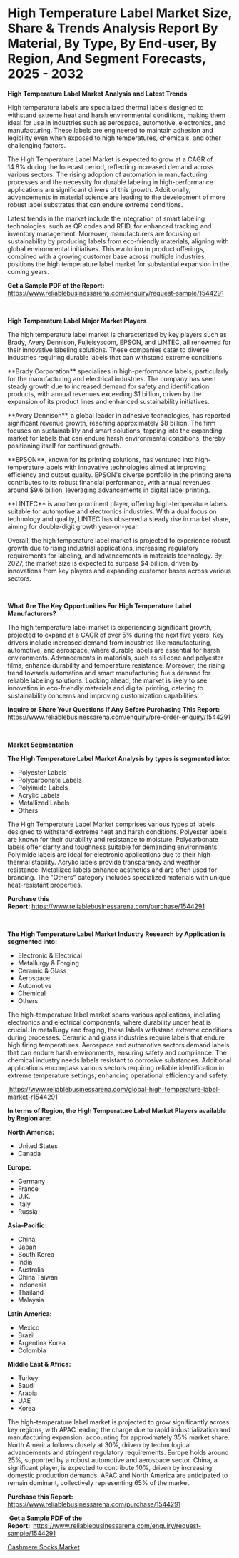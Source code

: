 <p><h1>High Temperature Label Market Size, Share & Trends Analysis Report By Material, By Type, By End-user, By Region, And Segment Forecasts, 2025 - 2032</h1></p><p><strong>High Temperature Label Market Analysis and Latest Trends</strong></p>
<p><p>High temperature labels are specialized thermal labels designed to withstand extreme heat and harsh environmental conditions, making them ideal for use in industries such as aerospace, automotive, electronics, and manufacturing. These labels are engineered to maintain adhesion and legibility even when exposed to high temperatures, chemicals, and other challenging factors.</p><p>The High Temperature Label Market is expected to grow at a CAGR of 14.8% during the forecast period, reflecting increased demand across various sectors. The rising adoption of automation in manufacturing processes and the necessity for durable labeling in high-performance applications are significant drivers of this growth. Additionally, advancements in material science are leading to the development of more robust label substrates that can endure extreme conditions.</p><p>Latest trends in the market include the integration of smart labeling technologies, such as QR codes and RFID, for enhanced tracking and inventory management. Moreover, manufacturers are focusing on sustainability by producing labels from eco-friendly materials, aligning with global environmental initiatives. This evolution in product offerings, combined with a growing customer base across multiple industries, positions the high temperature label market for substantial expansion in the coming years.</p></p>
<p><strong>Get a Sample PDF of the Report:&nbsp;</strong> <a href="https://www.reliablebusinessarena.com/enquiry/request-sample/1544291?utm_campaign=1871&utm_medium=2&utm_source=Github&utm_content=ia&utm_term=04042025&utm_id=high-temperature-label">https://www.reliablebusinessarena.com/enquiry/request-sample/1544291</a></p>
<p>&nbsp;</p>
<p><strong>High Temperature Label Major Market Players</strong></p>
<p><p>The high temperature label market is characterized by key players such as Brady, Avery Dennison, Fujieisyscom, EPSON, and LINTEC, all renowned for their innovative labeling solutions. These companies cater to diverse industries requiring durable labels that can withstand extreme conditions.</p><p>**Brady Corporation** specializes in high-performance labels, particularly for the manufacturing and electrical industries. The company has seen steady growth due to increased demand for safety and identification products, with annual revenues exceeding $1 billion, driven by the expansion of its product lines and enhanced sustainability initiatives.</p><p>**Avery Dennison**, a global leader in adhesive technologies, has reported significant revenue growth, reaching approximately $8 billion. The firm focuses on sustainability and smart solutions, tapping into the expanding market for labels that can endure harsh environmental conditions, thereby positioning itself for continued growth.</p><p>**EPSON**, known for its printing solutions, has ventured into high-temperature labels with innovative technologies aimed at improving efficiency and output quality. EPSON's diverse portfolio in the printing arena contributes to its robust financial performance, with annual revenues around $9.6 billion, leveraging advancements in digital label printing.</p><p>**LINTEC** is another prominent player, offering high-temperature labels suitable for automotive and electronics industries. With a dual focus on technology and quality, LINTEC has observed a steady rise in market share, aiming for double-digit growth year-on-year.</p><p>Overall, the high temperature label market is projected to experience robust growth due to rising industrial applications, increasing regulatory requirements for labeling, and advancements in materials technology. By 2027, the market size is expected to surpass $4 billion, driven by innovations from key players and expanding customer bases across various sectors.</p></p>
<p>&nbsp;</p>
<p><strong>What Are The Key Opportunities For High Temperature Label Manufacturers?</strong></p>
<p><p>The high temperature label market is experiencing significant growth, projected to expand at a CAGR of over 5% during the next five years. Key drivers include increased demand from industries like manufacturing, automotive, and aerospace, where durable labels are essential for harsh environments. Advancements in materials, such as silicone and polyester films, enhance durability and temperature resistance. Moreover, the rising trend towards automation and smart manufacturing fuels demand for reliable labeling solutions. Looking ahead, the market is likely to see innovation in eco-friendly materials and digital printing, catering to sustainability concerns and improving customization capabilities.</p></p>
<p><strong>Inquire or Share Your Questions If Any Before Purchasing This Report:</strong> <a href="https://www.reliablebusinessarena.com/enquiry/pre-order-enquiry/1544291?utm_campaign=1871&utm_medium=2&utm_source=Github&utm_content=ia&utm_term=04042025&utm_id=high-temperature-label">https://www.reliablebusinessarena.com/enquiry/pre-order-enquiry/1544291</a></p>
<p>&nbsp;</p>
<p><strong>Market Segmentation</strong></p>
<p><strong>The High Temperature Label Market Analysis by types is segmented into:</strong></p>
<p><ul><li>Polyester Labels</li><li>Polycarbonate Labels</li><li>Polyimide Labels</li><li>Acrylic Labels</li><li>Metallized Labels</li><li>Others</li></ul></p>
<p><p>The High Temperature Label Market comprises various types of labels designed to withstand extreme heat and harsh conditions. Polyester labels are known for their durability and resistance to moisture. Polycarbonate labels offer clarity and toughness suitable for demanding environments. Polyimide labels are ideal for electronic applications due to their high thermal stability. Acrylic labels provide transparency and weather resistance. Metallized labels enhance aesthetics and are often used for branding. The "Others" category includes specialized materials with unique heat-resistant properties.</p></p>
<p><strong>Purchase this Report:&nbsp;</strong><a href="https://www.reliablebusinessarena.com/purchase/1544291?utm_campaign=1871&utm_medium=2&utm_source=Github&utm_content=ia&utm_term=04042025&utm_id=high-temperature-label">https://www.reliablebusinessarena.com/purchase/1544291</a></p>
<p>&nbsp;</p>
<p><strong>The High Temperature Label Market Industry Research by Application is segmented into:</strong></p>
<p><ul><li>Electronic & Electrical</li><li>Metallurgy & Forging</li><li>Ceramic & Glass</li><li>Aerospace</li><li>Automotive</li><li>Chemical</li><li>Others</li></ul></p>
<p><p>The high-temperature label market spans various applications, including electronics and electrical components, where durability under heat is crucial. In metallurgy and forging, these labels withstand extreme conditions during processes. Ceramic and glass industries require labels that endure high firing temperatures. Aerospace and automotive sectors demand labels that can endure harsh environments, ensuring safety and compliance. The chemical industry needs labels resistant to corrosive substances. Additional applications encompass various sectors requiring reliable identification in extreme temperature settings, enhancing operational efficiency and safety.</p></p>
<p><a href="https://www.reliablebusinessarena.com/global-high-temperature-label-market-r1544291?utm_campaign=1871&utm_medium=2&utm_source=Github&utm_content=ia&utm_term=04042025&utm_id=high-temperature-label">&nbsp;https://www.reliablebusinessarena.com/global-high-temperature-label-market-r1544291</a></p>
<p><strong>In terms of Region, the High Temperature Label Market Players available by Region are:</strong></p>
<p>
    <p> <strong> North America: </strong>
        <ul>
            <li>United States</li>
            <li>Canada</li>
        </ul>
        </p> 
    <p> <strong> Europe: </strong>
        <ul>
            <li>Germany</li>
            <li>France</li>
            <li>U.K.</li>
            <li>Italy</li>
            <li>Russia</li>
        </ul>
        </p> 
    <p> <strong> Asia-Pacific: </strong>
        <ul>
            <li>China</li>
            <li>Japan</li>
            <li>South Korea</li>
            <li>India</li>
            <li>Australia</li>
            <li>China Taiwan</li>
            <li>Indonesia</li>
            <li>Thailand</li>
            <li>Malaysia</li>
        </ul>
        </p> 
    <p> <strong> Latin America: </strong>
        <ul>
            <li>Mexico</li>
            <li>Brazil</li>
            <li>Argentina Korea</li>
            <li>Colombia</li>
        </ul>
        </p> 
    <p> <strong> Middle East & Africa: </strong>
        <ul>
            <li>Turkey</li>
            <li>Saudi</li>
            <li>Arabia</li>
            <li>UAE</li>
            <li>Korea</li>
        </ul>
    </p>
    </p>
<p><p>The high-temperature label market is projected to grow significantly across key regions, with APAC leading the charge due to rapid industrialization and manufacturing expansion, accounting for approximately 35% market share. North America follows closely at 30%, driven by technological advancements and stringent regulatory requirements. Europe holds around 25%, supported by a robust automotive and aerospace sector. China, a significant player, is expected to contribute 10%, driven by increasing domestic production demands. APAC and North America are anticipated to remain dominant, collectively representing 65% of the market.</p></p>
<p><strong>Purchase this Report: </strong><a href="https://www.reliablebusinessarena.com/purchase/1544291?utm_campaign=1871&utm_medium=2&utm_source=Github&utm_content=ia&utm_term=04042025&utm_id=high-temperature-label">https://www.reliablebusinessarena.com/purchase/1544291</a></p>
<p>&nbsp;<strong>Get a Sample PDF of the Report:&nbsp;&nbsp;</strong><a href="https://www.reliablebusinessarena.com/enquiry/request-sample/1544291?utm_campaign=1871&utm_medium=2&utm_source=Github&utm_content=ia&utm_term=04042025&utm_id=high-temperature-label">https://www.reliablebusinessarena.com/enquiry/request-sample/1544291</a></p>
<p><strong></strong></p>
<p><p><a href="https://github.com/marloy8/Market-Research-Report-List-7/blob/main/cashmere-socks-market.md?utm_campaign=1871&utm_medium=2&utm_source=Github&utm_content=ia&utm_term=04042025&utm_id=high-temperature-label">Cashmere Socks Market</a></p></p>